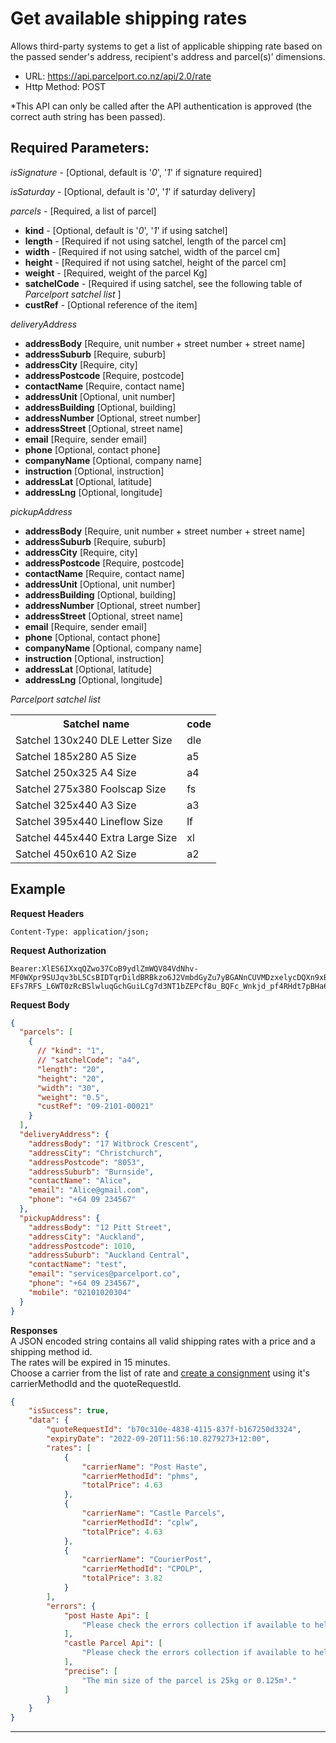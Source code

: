 #  Get available shipping rates

Allows third-party systems to get a list of applicable shipping rate based on
the passed sender's address, recipient's address and parcel(s)’ dimensions.

- URL: https://api.parcelport.co.nz/api/2.0/rate
- Http Method: POST

*This API can only be called after the API authentication is approved (the correct
auth string has been passed).

## Required Parameters:
*isSignature* - [Optional, default is '*0*', '*1*' if signature required]

*isSaturday* - [Optional, default is '*0*', '*1*' if saturday delivery]

*parcels* - [Required, a list of parcel]
- **kind** - [Optional, default is '*0*', '*1*' if using satchel]
- **length** - [Required if not using satchel, length of the parcel cm]
- **width** - [Required if not using satchel, width of the parcel cm]
- **height** - [Required if not using satchel, height of the parcel cm]
- **weight** - [Required, weight of the parcel Kg]
- **satchelCode** - [Required if using satchel, see the following table of *Parcelport satchel list* ]
- **custRef** - [Optional reference of the item]

*deliveryAddress*
- **addressBody** [Require, unit number + street number + street name]
- **addressSuburb** [Require, suburb]
- **addressCity** [Require, city]
- **addressPostcode** [Require, postcode]
- **contactName** [Require, contact name]
- **addressUnit** [Optional, unit number]
- **addressBuilding** [Optional, building]
- **addressNumber** [Optional, street number]
- **addressStreet** [Optional, street name]
- **email** [Require, sender email]
- **phone** [Optional, contact phone]
- **companyName** [Optional, company name] 
- **instruction** [Optional, instruction]
- **addressLat** [Optional, latitude]
- **addressLng** [Optional, longitude]

*pickupAddress*
- **addressBody** [Require, unit number + street number + street name]
- **addressSuburb** [Require, suburb]
- **addressCity** [Require, city]
- **addressPostcode** [Require, postcode]
- **contactName** [Require, contact name]
- **addressUnit** [Optional, unit number]
- **addressBuilding** [Optional, building]
- **addressNumber** [Optional, street number]
- **addressStreet** [Optional, street name]
- **email** [Require, sender email]
- **phone** [Optional, contact phone]
- **companyName** [Optional, company name] 
- **instruction** [Optional, instruction]
- **addressLat** [Optional, latitude]
- **addressLng** [Optional, longitude]

*Parcelport satchel list*
<table>
  <tr>
    <th>Satchel name</th>
    <th>code</th>
  </tr>
  <tr>
    <td>Satchel 130x240 DLE Letter Size</td>
    <td>dle</td>
  </tr>
  <tr>
    <td>Satchel 185x280 A5 Size</td>
    <td>a5</td>
  </tr>
  <tr>
    <td>Satchel 250x325 A4 Size</td>
    <td>a4</td>
  </tr>
  <tr>
    <td>Satchel 275x380 Foolscap Size</td>
    <td>fs</td>
  </tr>
  <tr>
    <td>Satchel 325x440 A3 Size</td>
    <td>a3</td>
  </tr>
  <tr>
    <td>Satchel 395x440 Lineflow Size</td>
    <td>lf</td>
  </tr>
  <tr>
    <td>Satchel 445x440 Extra Large Size</td>
    <td>xl</td>
  </tr>
  <tr>
    <td>Satchel 450x610 A2 Size</td>
    <td>a2</td>
  </tr>
</table>

## Example
**Request Headers**
```
Content-Type: application/json;
```

**Request Authorization**
```
Bearer:XlES6IXxqQZwo37CoB9ydlZmWQV84VdNhv-MF0WXpr9SUJqv3bL5CsBIDTqrDildBRBkzo6J2VmbdGyZu7yBGANnCUVMDzxelycDQXn9xBxqobDBAVs70nslc4C90PJ6jmtEI56U5SD8ms5c7ubKOa6DR0rLb_GTY4kXitqHPsPpCaUKckwGSIyCwGeZcAx60A50Na2CTISg5CfCGFTTAOQ6znVRLkJIb4fbbI87iYkBLDbQb2S09iFAqMc0odR9lpziU3BS5y41fZBXHwUUCEwk2-EFs7RFS_L6WT0zRcBSlwluqGchGuiLCg7d3NT1bZEPcf8u_BQFc_Wnkjd_pf4RHdt7pBHa6mgDib5ao1hugdE5z
```

**Request Body**
``` json
{
  "parcels": [
    {
      // "kind": "1",
      // "satchelCode": "a4",
      "length": "20",
      "height": "20",
      "width": "30",
      "weight": "0.5",
      "custRef": "09-2101-00021"
    }
  ],
  "deliveryAddress": {
    "addressBody": "17 Witbrock Crescent",
    "addressCity": "Christchurch",
    "addressPostcode": "8053",
    "addressSuburb": "Burnside",
    "contactName": "Alice",
    "email": "Alice@gmail.com",
    "phone": "+64 09 234567"
  },
  "pickupAddress": {
    "addressBody": "12 Pitt Street",
    "addressCity": "Auckland",
    "addressPostcode": 1010,
    "addressSuburb": "Auckland Central",
    "contactName": "test",
    "email": "services@parcelport.co",
    "phone": "+64 09 234567",
    "mobile": "02101020304"
  }
}
```
**Responses**  
A JSON encoded string contains all valid shipping rates with a price and a shipping method id.  
The rates will be expired in 15 minutes.  
Choose a carrier from the list of rate and [create a consignment](Consignment/README.md) using it's carrierMethodId and the quoteRequestId.

``` json
{
    "isSuccess": true,
    "data": {
        "quoteRequestId": "b70c310e-4838-4115-837f-b167250d3324",
        "expiryDate": "2022-09-20T11:56:10.8279273+12:00",
        "rates": [
            {
                "carrierName": "Post Haste",
                "carrierMethodId": "phms",
                "totalPrice": 4.63
            },
            {
                "carrierName": "Castle Parcels",
                "carrierMethodId": "cplw",
                "totalPrice": 4.63
            },
            {
                "carrierName": "CourierPost",
                "carrierMethodId": "CPOLP",
                "totalPrice": 3.82
            }
        ],
        "errors": {
            "post Haste Api": [
                "Please check the errors collection if available to help identify which request data is incorrect"
            ],
            "castle Parcel Api": [
                "Please check the errors collection if available to help identify which request data is incorrect"
            ],
            "precise": [
                "The min size of the parcel is 25kg or 0.125m³."
            ]
        }
    }
}
```

***

